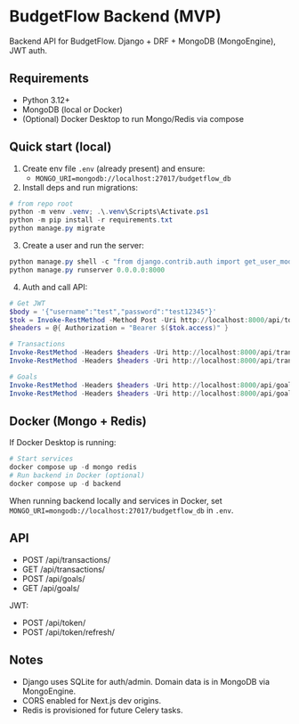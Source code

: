 # BudgetFlow Backend (MVP)

Backend API for BudgetFlow. Django + DRF + MongoDB (MongoEngine), JWT auth.

## Requirements
- Python 3.12+
- MongoDB (local or Docker)
- (Optional) Docker Desktop to run Mongo/Redis via compose

## Quick start (local)
1. Create env file `.env` (already present) and ensure:
   - `MONGO_URI=mongodb://localhost:27017/budgetflow_db`
2. Install deps and run migrations:

```powershell
# from repo root
python -m venv .venv; .\.venv\Scripts\Activate.ps1
python -m pip install -r requirements.txt
python manage.py migrate
```

3. Create a user and run the server:
```powershell
python manage.py shell -c "from django.contrib.auth import get_user_model; U=get_user_model(); u,created=U.objects.get_or_create(username='test', defaults={'email':'test@example.com'}); u.set_password('test12345'); u.save(); print('created' if created else 'updated')"
python manage.py runserver 0.0.0.0:8000
```

4. Auth and call API:
```powershell
# Get JWT
$body = '{"username":"test","password":"test12345"}'
$tok = Invoke-RestMethod -Method Post -Uri http://localhost:8000/api/token/ -ContentType 'application/json' -Body $body
$headers = @{ Authorization = "Bearer $($tok.access)" }

# Transactions
Invoke-RestMethod -Headers $headers -Uri http://localhost:8000/api/transactions/ -Method Get | ConvertTo-Json
Invoke-RestMethod -Headers $headers -Uri http://localhost:8000/api/transactions/ -Method Post -ContentType 'application/json' -Body '{"type":"income","amount":1000,"category":"Salary","description":"August"}' | ConvertTo-Json

# Goals
Invoke-RestMethod -Headers $headers -Uri http://localhost:8000/api/goals/ -Method Get | ConvertTo-Json
Invoke-RestMethod -Headers $headers -Uri http://localhost:8000/api/goals/ -Method Post -ContentType 'application/json' -Body '{"title":"MacBook","target_amount":1500,"current_amount":200,"due_date":"2025-12-31"}' | ConvertTo-Json
```

## Docker (Mongo + Redis)
If Docker Desktop is running:
```powershell
# Start services
docker compose up -d mongo redis
# Run backend in Docker (optional)
docker compose up -d backend
```

When running backend locally and services in Docker, set `MONGO_URI=mongodb://localhost:27017/budgetflow_db` in `.env`.

## API
- POST /api/transactions/
- GET  /api/transactions/
- POST /api/goals/
- GET  /api/goals/

JWT:
- POST /api/token/
- POST /api/token/refresh/

## Notes
- Django uses SQLite for auth/admin. Domain data is in MongoDB via MongoEngine.
- CORS enabled for Next.js dev origins.
- Redis is provisioned for future Celery tasks.
